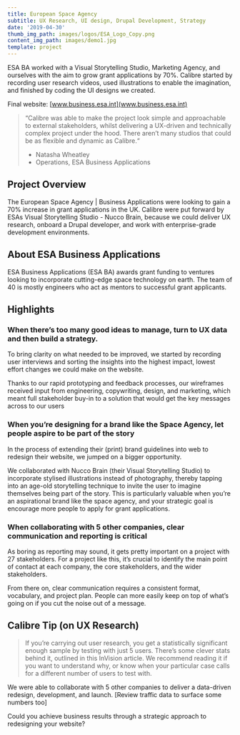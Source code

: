 ```yaml
---
title: European Space Agency
subtitle: UX Research, UI design, Drupal Development, Strategy
date: '2019-04-30'
thumb_img_path: images/logos/ESA_Logo_Copy.png
content_img_path: images/demo1.jpg
template: project
---
```


ESA BA worked with a Visual Storytelling Studio, Marketing Agency, and ourselves with the aim to grow grant applications by 70%. Calibre started by recording user research videos, used illustrations to enable the imagination, and finished by coding the UI designs we created.

Final website: [www.business.esa.int](www.business.esa.int)

>“Calibre was able to make the project look simple and approachable to external stakeholders, whilst delivering a UX-driven and technically complex project under the hood. There aren’t many studios that could be as flexible and dynamic as Calibre.“ 
> - Natasha Wheatley
> - Operations, ESA Business Applications


## Project Overview

The European Space Agency | Business Applications were looking to gain a 70% increase in grant applications in the UK. Calibre were put forward by ESAs Visual Storytelling Studio - Nucco Brain, because we could deliver UX research, onboard a Drupal developer, and work with enterprise-grade development environments.


## About ESA Business Applications

ESA Business Applications (ESA BA) awards grant funding to ventures looking to incorporate cutting-edge space technology on earth. The team of 40 is mostly engineers who act as mentors to successful grant applicants.

<!-- ![ESA Workflow](/images/subutaiui.png) -->

## Highlights

### When there’s too many good ideas to manage, turn to UX data and then build a strategy.
To bring clarity on what needed to be improved, we started by recording user interviews and sorting the insights into the highest impact, lowest effort changes we could make on the website.

Thanks to our rapid prototyping and feedback processes, our wireframes received input from engineering, copywriting, design, and marketing, which meant full stakeholder buy-in to a solution that would get the key messages across to our users

### When you’re designing for a brand like the Space Agency, let people aspire to be part of the story
In the process of extending their (print) brand guidelines into web to redesign their website, we jumped on a bigger opportunity.

We collaborated with Nucco Brain (their Visual Storytelling Studio) to incorporate stylised illustrations instead of photography, thereby tapping into an age-old storytelling technique to invite the user to imagine themselves being part of the story. This is particularly valuable when you’re an aspirational brand like the space agency, and your strategic goal is encourage more people to apply for grant applications.

### When collaborating with 5 other companies, clear communication and reporting is critical
As boring as reporting may sound, it gets pretty important on a project with 27 stakeholders. For a project like this, it’s crucial to identify the main point of contact at each company, the core stakeholders, and the wider stakeholders.

From there on, clear communication requires a consistent format, vocabulary, and project plan. People can more easily keep on top of what’s going on if you cut the noise out of a message.


## Calibre Tip (on UX Research)
> If you’re carrying out user research, you get a statistically significant enough sample by testing with just 5 users.
> There’s some clever stats behind it, outlined in this InVision article. We recommend reading it if you want to understand why, or know when your particular case calls for a different number of users to test with.


We were able to collaborate with 5 other companies to deliver a data-driven redesign, development, and launch. [Review traffic data to surface some numbers too]

Could you achieve business results through a strategic approach to redesigning your website?

